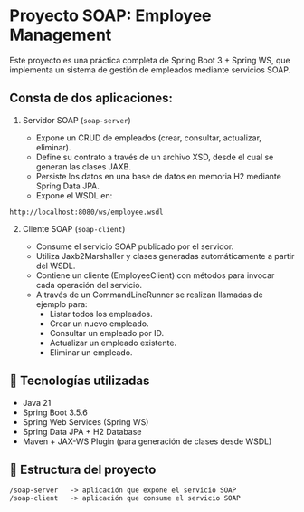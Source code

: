 #  Proyecto SOAP: Employee Management

Este proyecto es una práctica completa de Spring Boot 3 + Spring WS, que implementa un sistema de gestión de empleados mediante servicios SOAP.

## Consta de dos aplicaciones:

1. Servidor SOAP (`soap-server`)

    - Expone un CRUD de empleados (crear, consultar, actualizar, eliminar).
    - Define su contrato a través de un archivo XSD, desde el cual se generan las clases JAXB.
    - Persiste los datos en una base de datos en memoria H2 mediante Spring Data JPA.
    - Expone el WSDL en:


```
http://localhost:8080/ws/employee.wsdl
```

2. Cliente SOAP (`soap-client`)

    - Consume el servicio SOAP publicado por el servidor.
    - Utiliza Jaxb2Marshaller y clases generadas automáticamente a partir del WSDL.
    - Contiene un cliente (EmployeeClient) con métodos para invocar cada operación del servicio.
    - A través de un CommandLineRunner se realizan llamadas de ejemplo para:
      - Listar todos los empleados.
      - Crear un nuevo empleado.
      - Consultar un empleado por ID.      
      - Actualizar un empleado existente.
      - Eliminar un empleado.


## 🚀 Tecnologías utilizadas
- Java 21
- Spring Boot 3.5.6
- Spring Web Services (Spring WS)
- Spring Data JPA + H2 Database
- Maven + JAX-WS Plugin (para generación de clases desde WSDL)

## 📂 Estructura del proyecto
```
/soap-server   -> aplicación que expone el servicio SOAP
/soap-client   -> aplicación que consume el servicio SOAP
```
